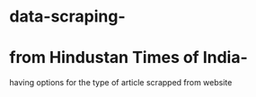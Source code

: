 # data-scraping-
# from Hindustan Times of India-
having options for the type of article scrapped from website

